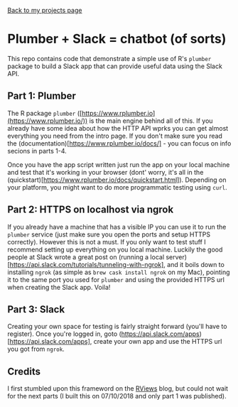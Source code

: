 [Back to my projects page](/)

# Plumber + Slack = chatbot (of sorts)

This repo contains code that demonstrate a simple use of R's `plumber` package to build a Slack app that can provide useful data using the Slack API. 

## Part 1: Plumber
The R package `plumber` ([https://www.rplumber.io](https://www.rplumber.io/)) is the main engine behind all of this. If you already have some idea about how the HTTP API wprks you can get almost everything you need from the intro page. If you don't make sure you read the (documentation)[https://www.rplumber.io/docs/] - you can focus on info secions in parts 1-4.

Once you have the app script written just run the app on your local machine and test that it's working in your browser (dont' worry, it's all in the (quickstart)[https://www.rplumber.io/docs/quickstart.html]). Depending on your platform, you might want to do more programmatic testing using `curl`.

## Part 2: HTTPS on localhost via ngrok
If you already have a machine that has a visible IP you can use it to run the `plumber` service (just make sure you open the ports and setup HTTPS correctly). However this is not a must. If you only want to test stuff I recommend setting up everything on you local machine. Luckily the good people at Slack wrote a great post on (running a local server)[https://api.slack.com/tutorials/tunneling-with-ngrok], and it boils down to installing `ngrok` (as simple as `brew cask install ngrok` on my Mac), pointing it to the same port you used for `plumber` and using the provided HTTPS url when creating the Slack app. Voila!

## Part 3: Slack
Creating your own space for testing is fairly straight forward (you'll have to register). Once you're logged in, goto (https://api.slack.com/apps)[https://api.slack.com/apps], create your own app and use the HTTPS url you got from `ngrok`. 

## Credits
I first stumbled upon this frameword on the [RViews](https://rviews.rstudio.com/2018/08/30/slack-and-plumber-part-one/) blog, but could not wait for the next parts (I built this on 07/10/2018 and only part 1 was published). 
